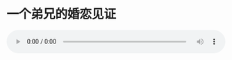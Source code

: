 # 一个弟兄的婚恋见证

<audio style="width: 100%;" preload="false" controls controlslist="nodownload"><source src="http://file.simai.life/audio/mp3/old/27648.mp3" type="audio/mpeg">Your browser does not support the audio element.</audio>


